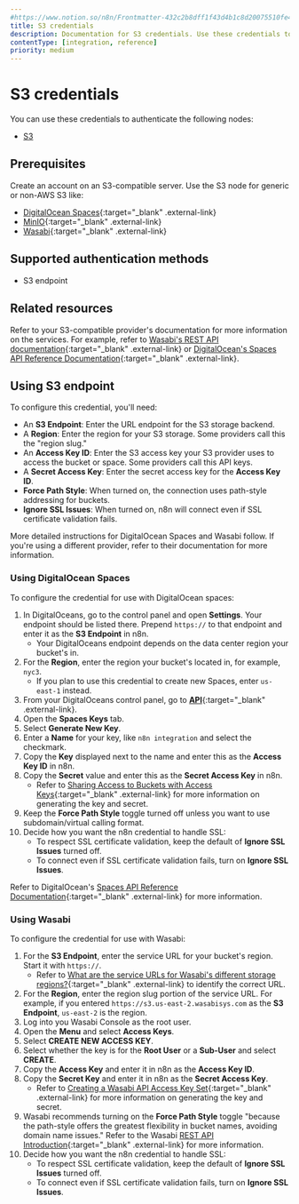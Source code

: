 ```yaml
---
#https://www.notion.so/n8n/Frontmatter-432c2b8dff1f43d4b1c8d20075510fe4
title: S3 credentials
description: Documentation for S3 credentials. Use these credentials to authenticate S3 in n8n, a workflow automation platform.
contentType: [integration, reference]
priority: medium
---
```


# S3 credentials

You can use these credentials to authenticate the following nodes:

- [S3](/integrations/builtin/app-nodes/n8n-nodes-base.s3/)

## Prerequisites

Create an account on an S3-compatible server. Use the S3 node for generic or non-AWS S3 like:

* [DigitalOcean Spaces](https://www.digitalocean.com/products/spaces){:target="_blank" .external-link}
* [MinIO](https://min.io/){:target="_blank" .external-link}
* [Wasabi](https://wasabi.com/){:target="_blank" .external-link}

## Supported authentication methods

- S3 endpoint

## Related resources

Refer to your S3-compatible provider's documentation for more information on the services. For example, refer to [Wasabi's REST API documentation](https://docs.wasabi.com/docs/rest-api-introduction){:target="_blank" .external-link} or [DigitalOcean's Spaces API Reference Documentation](https://docs.digitalocean.com/reference/api/spaces-api/){:target="_blank" .external-link}.

## Using S3 endpoint

To configure this credential, you'll need:

- An **S3 Endpoint**: Enter the URL endpoint for the S3 storage backend.
- A **Region**: Enter the region for your S3 storage. Some providers call this the "region slug."
- An **Access Key ID**: Enter the S3 access key your S3 provider uses to access the bucket or space. Some providers call this API keys.
- A **Secret Access Key**: Enter the secret access key for the **Access Key ID**.
- **Force Path Style**: When turned on, the connection uses path-style addressing for buckets.
- **Ignore SSL Issues**: When turned on, n8n will connect even if SSL certificate validation fails.

More detailed instructions for DigitalOcean Spaces and Wasabi follow. If you're using a different provider, refer to their documentation for more information. 

### Using DigitalOcean Spaces

To configure the credential for use with DigitalOcean spaces:

1. In DigitalOceans, go to the control panel and open **Settings**. Your endpoint should be listed there. Prepend `https://` to that endpoint and enter it as the **S3 Endpoint** in n8n.
    - Your DigitalOceans endpoint depends on the data center region your bucket's in.
2. For the **Region**, enter the region your bucket's located in, for example, `nyc3`.
    - If you plan to use this credential to create new Spaces, enter `us-east-1` instead.
3. From your DigitalOceans control panel, go to [**API**](https://cloud.digitalocean.com/account/api/spaces){:target="_blank" .external-link}.
4. Open the **Spaces Keys** tab.
5. Select **Generate New Key**.
6. Enter a **Name** for your key, like `n8n integration` and select the checkmark.
7. Copy the **Key** displayed next to the name and enter this as the **Access Key ID** in n8n.
8. Copy the **Secret** value and enter this as the **Secret Access Key** in n8n.
    - Refer to [Sharing Access to Buckets with Access Keys](https://docs.digitalocean.com/products/spaces/how-to/manage-access/#access-keys){:target="_blank" .external-link} for more information on generating the key and secret.
9. Keep the **Force Path Style** toggle turned off unless you want to use subdomain/virtual calling format.
10. Decide how you want the n8n credential to handle SSL:
    - To respect SSL certificate validation, keep the default of **Ignore SSL Issues** turned off.
    - To connect even if SSL certificate validation fails, turn on **Ignore SSL Issues**.

Refer to DigitalOcean's [Spaces API Reference Documentation](https://docs.digitalocean.com/reference/api/spaces-api/){:target="_blank" .external-link} for more information.

### Using Wasabi

To configure the credential for use with Wasabi:

1. For the **S3 Endpoint**, enter the service URL for your bucket's region. Start it with `https://`.
    - Refer to [What are the service URLs for Wasabi's different storage regions?](https://knowledgebase.wasabi.com/hc/en-us/articles/360015106031-What-are-the-service-URLs-for-Wasabi-s-different-storage-regions){:target="_blank" .external-link} to identify the correct URL.
2. For the **Region**, enter the region slug portion of the service URL. For example, if you entered `https://s3.us-east-2.wasabisys.com` as the **S3 Endpoint**, `us-east-2` is the region.
3. Log into you Wasabi Console as the root user.
4. Open the **Menu** and select **Access Keys**.
5. Select **CREATE NEW ACCESS KEY**.
6. Select whether the key is for the **Root User** or a **Sub-User** and select **CREATE**.
7. Copy the **Access Key** and enter it in n8n as the **Access Key ID**.
8. Copy the **Secret Key** and enter it in n8n as the **Secret Access Key**.
    - Refer to [Creating a Wasabi API Access Key Set](https://knowledgebase.wasabi.com/hc/en-us/articles/360019677192-Creating-a-Wasabi-API-Access-Key-Set){:target="_blank" .external-link} for more information on generating the key and secret.
9. Wasabi recommends turning on the **Force Path Style** toggle "because the path-style offers the greatest flexibility in bucket names, avoiding domain name issues." Refer to the Wasabi [REST API Introduction](https://docs.wasabi.com/docs/rest-api-introduction){:target="_blank" .external-link} for more information.
10. Decide how you want the n8n credential to handle SSL:
    - To respect SSL certificate validation, keep the default of **Ignore SSL Issues** turned off.
    - To connect even if SSL certificate validation fails, turn on **Ignore SSL Issues**.
